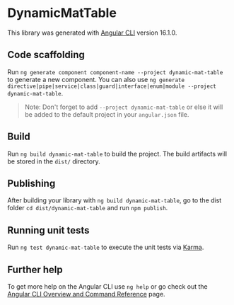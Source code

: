 # DynamicMatTable

This library was generated with [Angular CLI](https://github.com/angular/angular-cli) version 16.1.0.

## Code scaffolding

Run `ng generate component component-name --project dynamic-mat-table` to generate a new component. You can also use `ng generate directive|pipe|service|class|guard|interface|enum|module --project dynamic-mat-table`.
> Note: Don't forget to add `--project dynamic-mat-table` or else it will be added to the default project in your `angular.json` file. 

## Build

Run `ng build dynamic-mat-table` to build the project. The build artifacts will be stored in the `dist/` directory.

## Publishing

After building your library with `ng build dynamic-mat-table`, go to the dist folder `cd dist/dynamic-mat-table` and run `npm publish`.

## Running unit tests

Run `ng test dynamic-mat-table` to execute the unit tests via [Karma](https://karma-runner.github.io).

## Further help

To get more help on the Angular CLI use `ng help` or go check out the [Angular CLI Overview and Command Reference](https://angular.io/cli) page.
